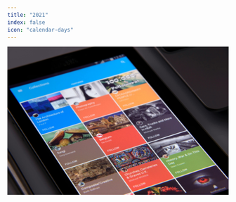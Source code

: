```yaml
---
title: "2021"
index: false
icon: "calendar-days"
---
```


![](/assets/image/news.jpg)

<Catalog hideHeading />

